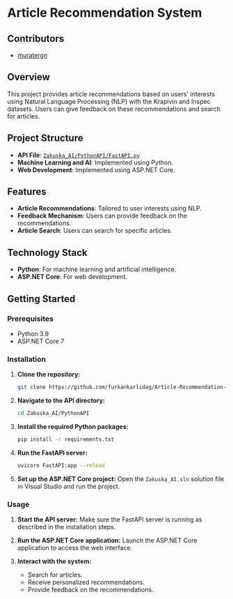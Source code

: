 # Article Recommendation System
## Contributors
- [muratergn](https://github.com/muratergn)

## Overview
This project provides article recommendations based on users' interests using Natural Language Processing (NLP) with the Krapivin and Inspec datasets. Users can give feedback on these recommendations and search for articles.

## Project Structure
- **API File**: [`Zakuska_AI/PythonAPI/FastAPI.py`](Zakuska_AI/PythonAPI/FastAPI.py)
- **Machine Learning and AI**: Implemented using Python.
- **Web Development**: Implemented using ASP.NET Core.

## Features
- **Article Recommendations**: Tailored to user interests using NLP.
- **Feedback Mechanism**: Users can provide feedback on the recommendations.
- **Article Search**: Users can search for specific articles.

## Technology Stack
- **Python**: For machine learning and artificial intelligence.
- **ASP.NET Core**: For web development.

## Getting Started

### Prerequisites
- Python 3.9
- ASP.NET Core 7

### Installation

1. **Clone the repository:**
    ```sh
    git clone https://github.com/furkankarlidag/Article-Recommendation-System-with-NLP.git
    ```

2. **Navigate to the API directory:**
    ```sh
    cd Zakuska_AI/PythonAPI
    ```

3. **Install the required Python packages:**
    ```sh
    pip install -r requirements.txt
    ```

4. **Run the FastAPI server:**
    ```sh
    uvicorn FastAPI:app --reload
    ```

5. **Set up the ASP.NET Core project:**
    Open the `Zakuska_AI.sln` solution file in Visual Studio and run the project.

### Usage

1. **Start the API server:**
    Make sure the FastAPI server is running as described in the installation steps.

2. **Run the ASP.NET Core application:**
    Launch the ASP.NET Core application to access the web interface.

3. **Interact with the system:**
    - Search for articles.
    - Receive personalized recommendations.
    - Provide feedback on the recommendations.
